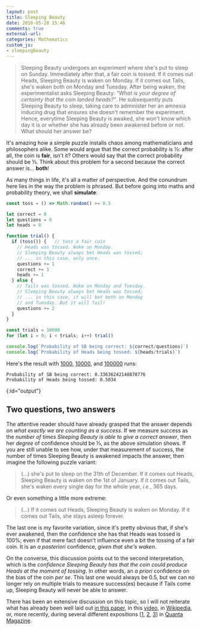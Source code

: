 ```yaml
---
layout: post
title: Sleeping Beauty
date: 2016-05-28 15:46
comments: true
external-url:
categories: Mathematics
custom_js:
- sleepingbeauty
---
```


> Sleeping Beauty undergoes an experiment where she's put to sleep on Sunday. Immediately after that, a fair coin is tossed. If it comes out Heads, Sleeping Beauty is waken on Monday. If it comes out Tails, she's waken both on Monday and Tuesday. After being waken, the experimentalist asks Sleeping Beauty: *"What is your degree of certainty that the coin landed heads?"*. He subsequently puts Sleeping Beauty to sleep, taking care to administer her an amnesia inducing drug that ensures she doesn't remember the experiment. Hence, everytime Sleeping Beauty is awaked, she won't know which day it is or whether she has already been awakened before or not. What should her answer be?

It's amazing how a simple puzzle installs chaos among mathematicians and philosophers alike. Some would argue that the correct probability is ½: after all, the coin is **fair**, isn't it? Others would say that the correct probability should be ⅓. Think about this problem for a second because the correct answer is... **both**!

As many things in life, it's all a matter of perspective. And the conundrum here lies in the way the problem is phrased. But before going into maths and probability theory, we shall **simulate**:

```javascript
const toss = () => Math.random() >= 0.5

let correct = 0
let questions = 0
let heads = 0

function trial() {
  if (toss()) {   // toss a fair coin
    // Heads was tossed. Wake on Monday.
    // Sleeping Beauty always bet Heads was tossed;
    // ... in this case, only once.
    questions += 1
    correct += 1
    heads += 1
  } else {
    // Tails was tossed. Wake on Monday and Tuesday.
    // Sleeping Beauty always bet Heads was tossed;
    // ... in this case, it will bet both on Monday
    // and Tuesday. But it will fail!
    questions += 2
  }
}

const trials = 10000
for (let i = 0; i < trials; i++) trial()

console.log(`Probability of SB being correct: ${correct/questions}`)
console.log(`Probability of Heads being tossed: ${heads/trials}`)
```

Here's the result with <a href="javascript:simulate(1000)">1000</a>, <a href="javascript:simulate(10000)">10000</a>, and <a href="javascript:simulate(100000)">100000</a> runs:

```
Probability of SB being correct: 0.33636242148870776
Probability of Heads being tossed: 0.5034
```
{:id="output"}

## Two questions, two answers

The attentive reader should have already grasped that the answer depends on *what exactly we are counting as a success*. If we measure success as the *number of times Sleeping Beauty is able to give a correct answer*, then her *degree* of confidence should be ⅓, as the above simulation shows. If you are still unable to see how, under that measurement of success, the number of times Sleeping Beauty is awakened impacts the answer, then imagine the following puzzle variant:

> (...) she's put to sleep on the 31th of December. If it comes out Heads, Sleeping Beauty is waken on the 1st of January. If it comes out Tails, she's waken every single day for the whole year, *i.e.*, 365 days.

Or even something a little more extreme:

> (...) If it comes out Heads, Sleeping Beauty is waken on Monday. If it comes out Tails, she stays asleep forever.

The last one is my favorite variation, since it's pretty obvious that, if she's ever awakened, then the confidence she has that Heads was tossed is 100%; even if that mere fact doesn't influence even a bit the tossing of a fair coin. It is an *a posteriori* confidence, *given that she's waken*.

On the converse, this discussion points out to the second interpretation, which is the *confidence Sleeping Beauty has that the coin could produce Heads at the moment of tossing*. In other words, an *a priori* confidence on the bias of the coin *per se*. This last one would always be 0.5, but we can no longer rely on multiple trials to measure success(es) because if Tails come up, Sleeping Beauty will never be able to answer.

There has been an extensive discussion on this topic, so I will not reiterate what has already been well laid out [in this paper](http://arxiv.org/ftp/arxiv/papers/0806/0806.1316.pdf), in this  [video](https://www.youtube.com/watch?v=zL52lG6aNIY), in [Wikipedia](https://en.wikipedia.org/wiki/Sleeping_Beauty), or, more recently, during several different expositions [[1](https://www.quantamagazine.org/20160114-sleeping-beautys-necker-cube-dilemma/),
[2](https://www.quantamagazine.org/20160129-solution-sleeping-beautys-dilemma/), [3](https://www.quantamagazine.org/20160331-why-sleeping-beauty-is-lost-in-time/)] in [Quanta Magazine](http://www.quantamagazine.org/).
